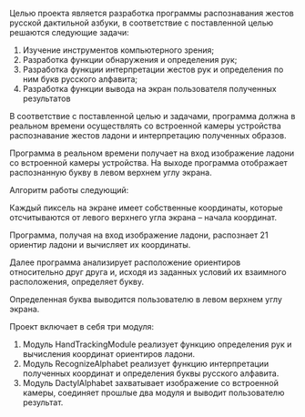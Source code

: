 Целью проекта является разработка программы распознавания жестов русской дактильной азбуки, в соответствие с поставленной целью решаются следующие задачи: 
1.	Изучение инструментов компьютерного зрения;
2.	Разработка функции обнаружения и определения рук;
3.	Разработка функции интерпретации жестов рук и определения по ним букв русского алфавита;
4.	Разработка функции вывода на экран пользователя полученных результатов

В соответствие с поставленной целью и задачами, программа должна в реальном времени осуществлять со встроенной камеры устройства распознавание жестов ладони и интерпретацию полученных образов. 

Программа в реальном времени получает на вход изображение ладони со встроенной камеры устройства. На выходе программа отображает распознанную букву в левом верхнем углу экрана.

Алгоритм работы следующий:

Каждый пиксель на экране имеет собственные координаты, которые отсчитываются от левого верхнего угла экрана – начала координат. 

Программа, получая на вход изображение ладони, распознает 21 ориентир ладони и вычисляет их координаты. 

Далее программа анализирует расположение ориентиров относительно друг друга и, исходя из заданных условий их взаимного расположения, определяет букву. 

Определенная буква выводится пользователю в левом верхнем углу экрана. 

Проект включает в себя три модуля: 
1.	Модуль HandTrackingModule реализует функцию определения рук и вычисления координат ориентиров ладони.
2.	Модуль RecognizeAlphabet реализует функцию интерпретации полученных координат и определения буквы русского алфавита.
3.	Модуль DactylAlphabet захватывает изображение со встроенной камеры, соединяет прошлые два модуля и выводит пользователю результат.
